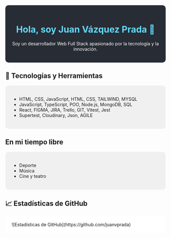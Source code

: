 




<div style="background-color: #282c34; padding: 20px; border-radius: 10px;">
  <h1 style="color: #61dafb; text-align: center;">Hola, soy Juan Vázquez Prada 👋</h1>
  <p style="color: white; text-align: center;">
    Soy un desarrollador Web Full Stack apasionado por la tecnología y la innovación.
  </p>
</div>

## 🔧 Tecnologías y Herramientas
<div style="background-color: #f0f0f0; padding: 20px; border-radius: 10px;">
  <ul>
    <li> HTML, CSS, JavaScript, HTML, CSS, TAILWIND, MYSQL</li>
    <li>JavaScript, TypeScript, POO, Node.js, MongoDB, SQL</li>
    <li>React, FIGMA, JIRA, Trello, GIT, Vitest, Jest</li>
    <li>Supertest, Cloudinary, Json, AGILE</li>
    
  </ul>
</div>


 ##  En mi tiempo libre
<div style="background-color: #f0f0f0; padding: 20px; border-radius: 10px;">
  <ul>
    <li> Deporte </li>
    <li> Música </li>
    <li> Cine y teatro </li>
  </ul>
</div>

## 📈 Estadísticas de GitHub
<div style="background-color: #ffffff; padding: 20px; border-radius: 10px;">
  ![Estadísticas de GitHub](https://github.com/juanvprada)
</div>
